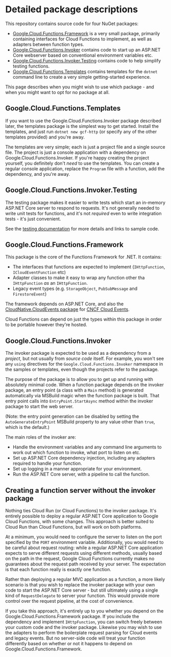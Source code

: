 # Detailed package descriptions

This repository contains source code for four NuGet packages:

- [Google.Cloud.Functions.Framework](https://www.nuget.org/packages/Google.Cloud.Functions.Framework)
  is a very small package, primarily containing interfaces for Cloud
  Functions to implement, as well as adapters between function types.
- [Google.Cloud.Functions.Invoker](https://www.nuget.org/packages/Google.Cloud.Functions.Invoker)
  contains code to start up an ASP.NET Core webserver based on
  conventional environment variables etc.
- [Google.Cloud.Functions.Invoker.Testing](https://www.nuget.org/packages/Google.Cloud.Functions.Invoker.Testing)
  contains code to help simplify testing functions.
- [Google.Cloud.Functions.Templates](https://www.nuget.org/packages/Google.Cloud.Functions.Templates)
  contains templates for the `dotnet` command line to create a very
  simple getting-started experience.

This page describes when you might wish to use which package - and
when you might want to opt for no package at all.

## Google.Cloud.Functions.Templates

If you want to use the Google.Cloud.Functions.Invoker package
described later, the templates package is the simplest way to get
started. Install the templates, and just run `dotnet new gcf-http`
(or specify any of the other templates provided) and you're away.

The templates are very simple; each is just a project file and a
single source file. The project is just a console application with a
dependency on Google.Cloud.Functions.Invoker. If you're happy
creating the project yourself, you definitely don't *need* to use
the templates. You can create a regular console application, replace
the `Program` file with a function, add the dependency, and
you're away.

## Google.Cloud.Functions.Invoker.Testing

The testing package makes it easier to write tests which start an
in-memory ASP.NET Core server to respond to requests. It's not
generally needed to write unit tests for functions, and it's not
*required* even to write integration tests - it's just convenient.

See the [testing documentation](testing.md) for more details and
links to sample code.

## Google.Cloud.Functions.Framework

This package is the core of the Functions Framework for .NET. It
contains:

- The interfaces that functions are expected to implement
  (`IHttpFunction`, `ICloudEventFunction` etc)
- Adapter classes to make it easy to wrap any function other tha
  `IHttpFunction` *as* an `IHttpFunction`.
- Legacy event types (e.g. `StorageObject`, `PubSubMessage` and
  `FirestoreEvent`)

The framework depends on ASP.NET Core, and also the
[CloudNative.CloudEvents
package](https://github.com/cloudevents/sdk-csharp) for
[CNCF Cloud Events](https://cloudevents.io/).

Cloud Functions can depend on just the types within this package in
order to be portable however they're hosted.

## Google.Cloud.Functions.Invoker

The invoker package is expected to be used as a dependency from a
*project*, but not usually from *source code* itself. For example,
you won't see any `using` directives for
the `Google.Cloud.Functions.Invoker` namespace in the samples or
templates, even though the projects refer to the package.

The purpose of the package is to allow you to get up and running
with absolutely minimal code. When a function package depends on the
invoker package, an entry point (a class with a `Main` method) is
generated automatically via MSBuild magic when the function package
is built. That entry point calls into `EntryPoint.StartAsync` method
within the invoker package to start the web server.

(Note: the entry point generation can be disabled by setting the
`AutoGenerateEntryPoint` MSBuild property to any value other than
`true`, which is the default.)

The main roles of the invoker are:

- Handle the environment variables and any command line arguments to
  work out which function to invoke, what port to listen on etc.
- Set up ASP.NET Core dependency injection, including any adapters
  required to handle your function.
- Set up logging in a manner appropriate for your environment.
- Run the ASP.NET Core server, with a pipeline to call the function.

## Creating a function server without the invoker package

Nothing ties Cloud Run (or Cloud Functions) to the invoker
package. It's entirely possible to deploy a regular ASP.NET Core
application to Google Cloud Functions, with some changes. This
approach is better suited to Cloud Run than Cloud Functions, but
will work on both platforms.

At a minimum, you would need to configure the server to listen on
the port specified by the `PORT` environment variable. Additionally,
you would need to be careful about request routing: while a regular
ASP.NET Core application expects to serve different requests using
different methods, usually based on the path in the request, Google
Cloud Functions currently makes no guarantees about the request path
received by your server. The expectation is that each function
really is exactly one function.

Rather than deploying a regular MVC application as a function, a
more likely scenario is that you wish to replace the invoker package
with your own code to start the ASP.NET Core server - but still
ultimately using a single kind of `RequestDelegate` to server your
function. This would provide more control over the request pipeline,
at the cost of convenience.

If you take this approach, it's entirely up to you whether you
depend on the Google.Cloud.Functions.Framework package. If you
include the dependency and implement `IHttpFunction`, you can switch
freely between your custom code and the invoker package. Likewise
you may wish to use the adapters to perform the boilerplate request
parsing for Cloud events and legacy events. But no server-side code
will treat your function differently based on whether or not it
happens to depend on Google.Cloud.Functions.Framework.
